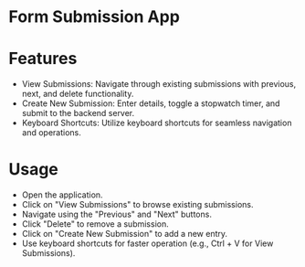 # Form Submission App

# Features
- View Submissions: Navigate through existing submissions with previous, next, and delete functionality.
- Create New Submission: Enter details, toggle a stopwatch timer, and submit to the backend server.
- Keyboard Shortcuts: Utilize keyboard shortcuts for seamless navigation and operations.

# Usage
- Open the application.
- Click on "View Submissions" to browse existing submissions.
- Navigate using the "Previous" and "Next" buttons.
- Click "Delete" to remove a submission.
- Click on "Create New Submission" to add a new entry.
- Use keyboard shortcuts for faster operation (e.g., Ctrl + V for View Submissions).
